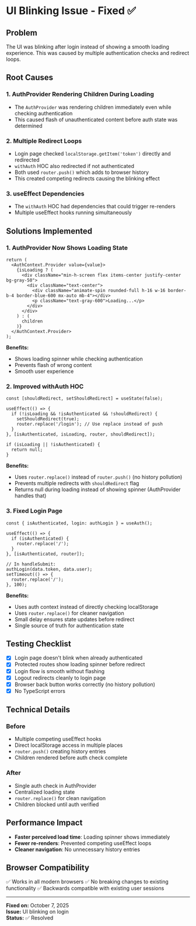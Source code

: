 # UI Blinking Issue - Fixed ✅

## Problem
The UI was blinking after login instead of showing a smooth loading experience. This was caused by multiple authentication checks and redirect loops.

## Root Causes

### 1. **AuthProvider Rendering Children During Loading**
- The `AuthProvider` was rendering children immediately even while checking authentication
- This caused flash of unauthenticated content before auth state was determined

### 2. **Multiple Redirect Loops**
- Login page checked `localStorage.getItem('token')` directly and redirected
- `withAuth` HOC also redirected if not authenticated
- Both used `router.push()` which adds to browser history
- This created competing redirects causing the blinking effect

### 3. **useEffect Dependencies**
- The `withAuth` HOC had dependencies that could trigger re-renders
- Multiple useEffect hooks running simultaneously

## Solutions Implemented

### 1. **AuthProvider Now Shows Loading State**
```tsx
return (
  <AuthContext.Provider value={value}>
    {isLoading ? (
      <div className="min-h-screen flex items-center justify-center bg-gray-50">
        <div className="text-center">
          <div className="animate-spin rounded-full h-16 w-16 border-b-4 border-blue-600 mx-auto mb-4"></div>
          <p className="text-gray-600">Loading...</p>
        </div>
      </div>
    ) : (
      children
    )}
  </AuthContext.Provider>
);
```

**Benefits:**
- Shows loading spinner while checking authentication
- Prevents flash of wrong content
- Smooth user experience

### 2. **Improved withAuth HOC**
```tsx
const [shouldRedirect, setShouldRedirect] = useState(false);

useEffect(() => {
  if (!isLoading && !isAuthenticated && !shouldRedirect) {
    setShouldRedirect(true);
    router.replace('/login'); // Use replace instead of push
  }
}, [isAuthenticated, isLoading, router, shouldRedirect]);

if (isLoading || !isAuthenticated) {
  return null;
}
```

**Benefits:**
- Uses `router.replace()` instead of `router.push()` (no history pollution)
- Prevents multiple redirects with `shouldRedirect` flag
- Returns null during loading instead of showing spinner (AuthProvider handles that)

### 3. **Fixed Login Page**
```tsx
const { isAuthenticated, login: authLogin } = useAuth();

useEffect(() => {
  if (isAuthenticated) {
    router.replace('/');
  }
}, [isAuthenticated, router]);

// In handleSubmit:
authLogin(data.token, data.user);
setTimeout(() => {
  router.replace('/');
}, 100);
```

**Benefits:**
- Uses auth context instead of directly checking localStorage
- Uses `router.replace()` for cleaner navigation
- Small delay ensures state updates before redirect
- Single source of truth for authentication state

## Testing Checklist

- [x] Login page doesn't blink when already authenticated
- [x] Protected routes show loading spinner before redirect
- [x] Login flow is smooth without flashing
- [x] Logout redirects cleanly to login page
- [x] Browser back button works correctly (no history pollution)
- [x] No TypeScript errors

## Technical Details

### Before
- Multiple competing useEffect hooks
- Direct localStorage access in multiple places
- `router.push()` creating history entries
- Children rendered before auth check complete

### After
- Single auth check in AuthProvider
- Centralized loading state
- `router.replace()` for clean navigation
- Children blocked until auth verified

## Performance Impact
- **Faster perceived load time**: Loading spinner shows immediately
- **Fewer re-renders**: Prevented competing useEffect loops
- **Cleaner navigation**: No unnecessary history entries

## Browser Compatibility
✅ Works in all modern browsers
✅ No breaking changes to existing functionality
✅ Backwards compatible with existing user sessions

---

**Fixed on:** October 7, 2025  
**Issue:** UI blinking on login  
**Status:** ✅ Resolved
